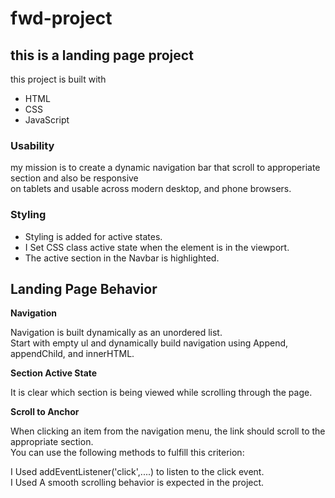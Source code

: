 # fwd-project  
## this is a landing page project   
this project is built with   
- HTML  
- CSS  
- JavaScript  
### Usability  

my mission is to create a dynamic navigation bar that scroll to approperiate section and also be responsive   
on tablets and usable across modern desktop, and phone browsers.    
### Styling   
- Styling is added for active states.  
- I Set CSS class active state when the element is in the viewport.  
- The active section in the Navbar is highlighted.  
## Landing Page Behavior   
**Navigation**   

Navigation is built dynamically as an unordered list.  
Start with empty ul and dynamically build navigation using Append, appendChild, and innerHTML.  

**Section Active State**  

It is clear which section is being viewed while scrolling through the page.  

**Scroll to Anchor**  

When clicking an item from the navigation menu, the link should scroll to the appropriate section.  
You can use the following methods to fulfill this criterion:  

I Used addEventListener('click',....) to listen to the click event.  
I Used A smooth scrolling behavior is expected in the project.  
